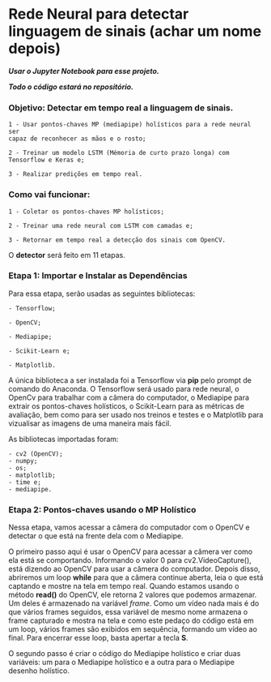 # Rede Neural para detectar linguagem de sinais (achar um nome depois)

***Usar o Jupyter Notebook para esse projeto.***

***Todo o código estará no repositório.***

 ### Objetivo: Detectar em tempo real a linguagem de sinais.
  
    1 - Usar pontos-chaves MP (mediapipe) holísticos para a rede neural ser
    capaz de reconhecer as mãos e o rosto;
    
    2 - Treinar um modelo LSTM (Mémoria de curto prazo longa) com Tensorflow e Keras e;
  
    3 - Realizar predições em tempo real.
  

### Como vai funcionar:

    1 - Coletar os pontos-chaves MP holísticos;
    
    2 - Treinar uma rede neural com LSTM com camadas e;
    
    3 - Retornar em tempo real a detecção dos sinais com OpenCV.


O **detector** será feito em 11 etapas.

### Etapa 1: Importar e Instalar as Dependências
Para essa etapa, serão usadas as seguintes bibliotecas:

    - Tensorflow;
    
    - OpenCV;
    
    - Mediapipe;
    
    - Scikit-Learn e;
    
    - Matplotlib.
    
A única biblioteca a ser instalada foi a Tensorflow via **pip** pelo prompt de comando do Anaconda.
O Tensorflow será usado para rede neural, o OpenCv para trabalhar com a câmera do computador, o Mediapipe para extrair os
pontos-chaves holísticos, o Scikit-Learn para as métricas de avaliação, bem como para ser usado nos treinos e testes e o
Matplotlib para vizualisar as imagens de uma maneira mais fácil.

As bibliotecas importadas foram:

    - cv2 (OpenCV);
    - numpy;
    - os;
    - matplotlib;
    - time e;
    - mediapipe.

### Etapa 2: Pontos-chaves usando o MP Holístico

Nessa etapa, vamos acessar a câmera do computador com o OpenCV e detectar o que está na frente dela com o Mediapipe.

O primeiro passo aqui é usar o OpenCV para acessar a câmera ver como ela está se comportando. Informando o valor 0 para
cv2.VideoCapture(), está dizendo ao OpenCV para usar a câmera do computador. Depois disso, abriremos um loop **while**
para que a câmera continue aberta, leia o que está captando e mostre na tela em tempo real. Quando estamos usando o
método **read()** do OpenCV, ele retorna 2 valores que podemos armazenar. Um deles é armazenado na variável *frame*.
Como um vídeo nada mais é do que vários frames seguidos, essa variável de mesmo nome armazena o frame capturado e
mostra na tela e como este pedaço do código está em um loop, vários frames são exibidos em sequência, formando um
vídeo ao final. Para encerrar esse loop, basta apertar a tecla **S**.

O segundo passo é criar o código do Mediapipe holístico e criar duas variáveis: um para o Mediapipe holístico e 
a outra para o Mediapipe desenho holístico.
